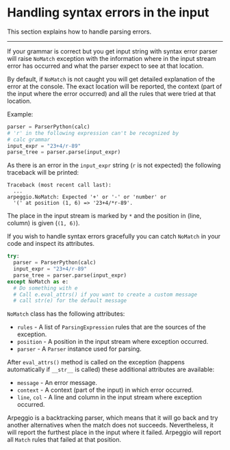 # Handling syntax errors in the input

This section explains how to handle parsing errors.

---

If your grammar is correct but you get input string with syntax error parser
will raise `NoMatch` exception with the information where in the input stream
error has occurred and what the parser expect to see at that location.

By default, if `NoMatch` is not caught you will get detailed explanation of
the error at the console.  The exact location will be reported, the context
(part of the input where the error occurred) and all the rules that were tried
at that location.

Example:

```python
parser = ParserPython(calc)
# 'r' in the following expression can't be recognized by
# calc grammar
input_expr = "23+4/r-89"
parse_tree = parser.parse(input_expr)
```

As there is an error in the `input_expr` string (`r` is not expected) the 
following traceback will be printed:

    Traceback (most recent call last):
      ...
    arpeggio.NoMatch: Expected '+' or '-' or 'number' or 
      '(' at position (1, 6) => '23+4/*r-89'.

The place in the input stream is marked by `*` and the position in (line,
column) is given (`(1, 6)`).

If you wish to handle syntax errors gracefully you can catch `NoMatch` in your
code and inspect its attributes.

```python
try:
  parser = ParserPython(calc)
  input_expr = "23+4/r-89"
  parse_tree = parser.parse(input_expr)
except NoMatch as e:
  # Do something with e
  # Call e.eval_attrs() if you want to create a custom message
  # call str(e) for the default message
```


`NoMatch` class has the following attributes:

- `rules` - A list of `ParsingExpression` rules that are the sources of the
  exception.
- `position` - A position in the input stream where exception occurred.
- `parser` - A `Parser` instance used for parsing.

After `eval_attrs()` method is called on the exception (happens automatically if
`__str__` is called) these additional attributes are available:

- `message` - An error message.
- `context` - A context (part of the input) in which error occurred.
- `line`, `col` - A line and column in the input stream where exception
  occurred.

Arpeggio is a backtracking parser, which means that it will go back and try
another alternatives when the match does not succeeds. Nevertheless, it will 
report the furthest place in the input where it failed. Arpeggio will
report all `Match` rules that failed at that position.



